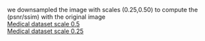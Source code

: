 we downsampled the image with scales (0.25,0.50) to compute the (psnr/ssim) with the original image<br/> 
[Medical dataset scale 0.5](https://drive.google.com/drive/u/0/folders/1sxiNwyR6mhGDamLyvwLUvCHObiHBk2a6)<br/> 
[Medical dataset scale 0.25 ](https://drive.google.com/drive/u/0/folders/12skggkHI9GscMQrF-XengGiRGEAVz1g_)
